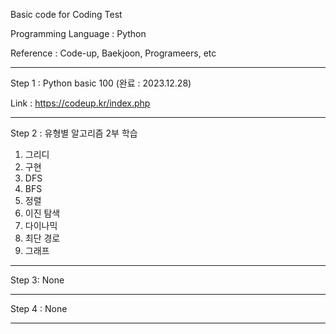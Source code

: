 Basic code for Coding Test

Programming Language : Python 

Reference : Code-up, Baekjoon, Programeers, etc 

----------------------------------------------------

Step 1 : Python basic 100 (완료 : 2023.12.28)

Link : https://codeup.kr/index.php

----------------------------------------------------

Step 2 : 유형별 알고리즘 2부 학습

1) 그리디
2) 구현
3) DFS
4) BFS
5) 정렬
6) 이진 탐색
7) 다이나믹
8) 최단 경로
9) 그래프

----------------------------------------------------

Step 3: None

----------------------------------------------------

Step 4 : None

----------------------------------------------------


